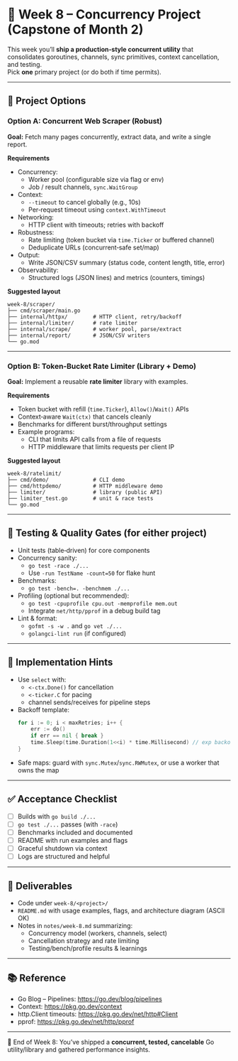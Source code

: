 # 📅 Week 8 – Concurrency Project (Capstone of Month 2)

This week you’ll **ship a production‑style concurrent utility** that consolidates goroutines, channels, sync primitives, context cancellation, and testing.  
Pick **one** primary project (or do both if time permits).

---

## 🚀 Project Options

### Option A: Concurrent Web Scraper (Robust)
**Goal:** Fetch many pages concurrently, extract data, and write a single report.

**Requirements**
- Concurrency:
  - Worker pool (configurable size via flag or env)
  - Job / result channels, `sync.WaitGroup`
- Context:
  - `--timeout` to cancel globally (e.g., 10s)
  - Per‑request timeout using `context.WithTimeout`
- Networking:
  - HTTP client with timeouts; retries with backoff
- Robustness:
  - Rate limiting (token bucket via `time.Ticker` or buffered channel)
  - Deduplicate URLs (concurrent‑safe set/map)
- Output:
  - Write JSON/CSV summary (status code, content length, title, error)
- Observability:
  - Structured logs (JSON lines) and metrics (counters, timings)

**Suggested layout**
```
week-8/scraper/
├── cmd/scraper/main.go
├── internal/httpx/        # HTTP client, retry/backoff
├── internal/limiter/      # rate limiter
├── internal/scrape/       # worker pool, parse/extract
├── internal/report/       # JSON/CSV writers
└── go.mod
```

---

### Option B: Token‑Bucket Rate Limiter (Library + Demo)
**Goal:** Implement a reusable **rate limiter** library with examples.

**Requirements**
- Token bucket with refill (`time.Ticker`), `Allow()`/`Wait()` APIs
- Context‑aware `Wait(ctx)` that cancels cleanly
- Benchmarks for different burst/throughput settings
- Example programs:
  - CLI that limits API calls from a file of requests
  - HTTP middleware that limits requests per client IP

**Suggested layout**
```
week-8/ratelimit/
├── cmd/demo/              # CLI demo
├── cmd/httpdemo/          # HTTP middleware demo
├── limiter/               # library (public API)
├── limiter_test.go        # unit & race tests
└── go.mod
```

---

## 🧪 Testing & Quality Gates (for either project)
- Unit tests (table‑driven) for core components
- Concurrency sanity:
  - `go test -race ./...`
  - Use `-run TestName -count=50` for flake hunt
- Benchmarks:
  - `go test -bench=. -benchmem ./...`
- Profiling (optional but recommended):
  - `go test -cpuprofile cpu.out -memprofile mem.out`
  - Integrate `net/http/pprof` in a debug build tag
- Lint & format:
  - `gofmt -s -w .` and `go vet ./...`
  - `golangci-lint run` (if configured)

---

## 🔧 Implementation Hints
- Use `select` with:
  - `<-ctx.Done()` for cancellation
  - `<-ticker.C` for pacing
  - channel sends/receives for pipeline steps
- Backoff template:
  ```go
  for i := 0; i < maxRetries; i++ {
      err := do()
      if err == nil { break }
      time.Sleep(time.Duration(1<<i) * time.Millisecond) // exp backoff
  }
  ```
- Safe maps: guard with `sync.Mutex`/`sync.RWMutex`, or use a worker that owns the map

---

## ✅ Acceptance Checklist
- [ ] Builds with `go build ./...`
- [ ] `go test ./...` passes (with `-race`)
- [ ] Benchmarks included and documented
- [ ] README with run examples and flags
- [ ] Graceful shutdown via context
- [ ] Logs are structured and helpful

---

## 📝 Deliverables
- Code under `week-8/<project>/`
- `README.md` with usage examples, flags, and architecture diagram (ASCII OK)
- Notes in `notes/week-8.md` summarizing:
  - Concurrency model (workers, channels, select)
  - Cancellation strategy and rate limiting
  - Testing/bench/profile results & learnings

---

## 📚 Reference
- Go Blog – Pipelines: https://go.dev/blog/pipelines
- Context: https://pkg.go.dev/context
- http.Client timeouts: https://pkg.go.dev/net/http#Client
- pprof: https://pkg.go.dev/net/http/pprof

---

🎯 End of Week 8: You’ve shipped a **concurrent, tested, cancelable** Go utility/library and gathered performance insights.
